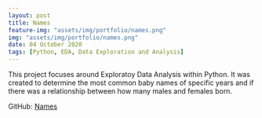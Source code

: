 ```yaml
---
layout: post
title: Names
feature-img: "assets/img/portfolio/names.png"
img: "assets/img/portfolio/names.png"
date: 04 October 2020
tags: [Python, EDA, Data Exploration and Analysis]
---
```


This project focuses around Exploratoy Data Analysis within Python. It was created to determine the most common baby names of specific years and if there was a relationship between how many males and females born.

GitHub: 
[Names](https://github.com/knmoses/DSC530-Names)

